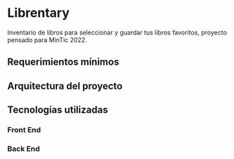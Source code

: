 # Librentary
Inventario de libros para seleccionar y guardar tus libros favoritos, proyecto pensado para MinTic 2022.



## Requerimientos mínimos



## Arquitectura del proyecto



## Tecnologías utilizadas



### Front End



### Back End
